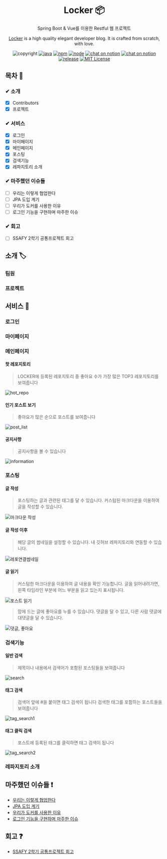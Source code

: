 <h1 align="center"> Locker 📦 </h1>

<p align="center">Spring Boot & Vue를 이용한 Restful 웹 프로젝트</p>
<p align="center"><a href="http://i3a606.p.ssafy.io/">Locker</a> is a high quality elegant developer blog. It is crafted from scratch, with love.</p>

<p align="center"><a href=""></a><img src="https://img.shields.io/badge/copyright-ssafy-blueviolet" alt="copyright"/></a> <a href=""><img src="https://img.shields.io/badge/java-8-green" alt="java"/></a> <a href=""><img src="https://img.shields.io/badge/npm%20package-6.14.4-brightgreen" alt="npm"/></a> <a href=""><img src="https://img.shields.io/badge/node-13.6-brightgreen" alt="node"/></a> <a href="https://meeting.ssafy.com/s03p21a06/channels/locker"><img src="https://img.shields.io/badge/chat-on%20mattermost-yellowgreen" alt="chat on notion"/></a> <a href="https://www.notion.so/LOCKER-23e10fa8c4cb42d29c3f6719823be559"><img src="https://img.shields.io/badge/chat-on%20notion-red" alt="chat on notion"/></a> <a href=""><img src="https://img.shields.io/badge/release-v1.0.1-blue" alt="release"/></a> <a href=""><img src="https://img.shields.io/badge/License-MIT%20-orange" alt="MIT License"/></a></p>

## 목차 📜

### ✔︎ 소개
  - [X] Contributors
  - [X] 프로젝트
### ✔︎ 서비스
  - [X] 로그인
  - [X] 마이페이지
  - [X] 메인페이지
  - [X] 포스팅
  - [X] 검색기능  
  - [X] 레파지토리 소개
### ✔︎ 마주했던 이슈들
  - [ ] 우리는 이렇게 협업한다
  - [ ] JPA 도입 계기
  - [ ] 우리가 도커를 사용한 이유
  - [ ] 로그인 기능을 구현하며 마주한 이슈
### ✔︎ 회고
  - [ ] SSAFY 2학기 공통프로젝트 회고



## 소개 🏷
### 팀원
### 프로젝트

## 서비스 🔑
### 로그인
### 마이페이지
### 메인페이지

#### 핫 레포지토리

>LOCKER에 등록된 레포지토리 중 좋아요 수가 가장 많은 TOP3 레포지토리를 보여줍니다

![hot_repo](./img/hot_repo.gif)



#### 인기 포스트 보기

> 좋아요가 많은 순으로 포스트를 보여줍니다

![post_list](./img/post_list.gif)


#### 공지사항

> 공지사항을 볼 수 있습니다

![information](./img/information.gif)

### 포스팅

#### 글 작성

> 포스팅하는 글과 관련된 태그를 달 수 있습니다.
> 커스텀된 마크다운을 이용하여 글을 작성할 수 있습니다.

![마크다운 작성](./img/포스트_작성.gif)


#### 글 작성 이후

> 해당 글의 썸네일을 설정할 수 있습니다.
> 내 깃허브 레파지토리와 연동할 수 있습니다. 

![레포연결썸네일](./img/섬네일_레포연동.gif)


#### 글 읽기

> 커스텀한 마크다운을 이용하여 글 내용을 확인 가능합니다.
> 글을 읽어내려가면, 왼쪽 타임라인 부분에 어느 부분을 읽고 있는지 표시됩니다.

![포스트 읽기](./img/포스트_읽기.gif)

> 맘에 드는 글에 좋아요를 누를 수 있습니다.
> 댓글을 달 수 있고, 다른 사람 댓글에 대댓글을 달 수 있습니다.

![댓글, 좋아요](./img/댓글_좋아요.gif)


### 검색기능
#### 일반 검색

> 제목이나 내용에서 검색어가 포함된 포스팅들을 보여줍니다

![search](./img/search.gif)  


#### 태그 검색

> 검색어 앞에 #을 붙이면 태그 검색이 됩니다
> 검색한 태그를 포함하는 포스트들을 보여줍니다

![tag_search1](./img/tag_search1.gif)


#### 태그 클릭 검색

> 포스트에 등록된 태그를 클릭하면 태그 검색이 됩니다

![tag_search2](./img/tag_search2.gif)

### 레파지토리 소개

## 마주했던 이슈들 ❗️
- [우리는 이렇게 협업한다]()
- [JPA 도입 계기]()
- [우리가 도커를 사용한 이유]()
- [로그인 기능을 구현하며 마주한 이슈]()

## 회고 ❓
- [SSAFY 2학기 공통프로젝트 회고]()